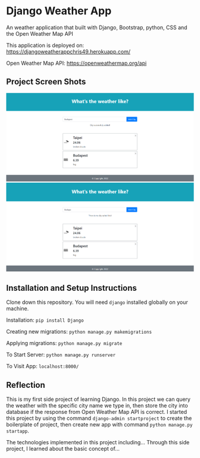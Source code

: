 # Django Weather App

An weather application that built with Django, Bootstrap, python, CSS and the Open Weather Map API

This application is deployed on: https://djangoweatherappchris49.herokuapp.com/

Open Weather Map API: https://openweathermap.org/api

## Project Screen Shots
<img src="https://github.com/chrisnumber49/DjangoWeatherApp/blob/master/screen%20shot/demo1.PNG" width="600" > 
<img src="https://github.com/chrisnumber49/DjangoWeatherApp/blob/master/screen%20shot/demo2.PNG" width="600" > 

## Installation and Setup Instructions

Clone down this repository. You will need `django` installed globally on your machine.  

Installation: `pip install Django`

Creating new migrations: `python manage.py makemigrations`

Applying migrations: `python manage.py migrate`

To Start Server: `python manage.py runserver`  

To Visit App: `localhost:8000/`

## Reflection 

This is my first side project of learning Django. In this project we can query the weather with the specific city name we type in, then store the city into database if the response from Open Weather Map API is correct. I started this project by using the command `django-admin startproject` to create the boilerplate of project, then create new app with command `python manage.py startapp`.

The technologies implemented in this project including... Through this side project, I learned about the basic concept of...
